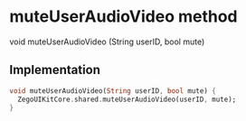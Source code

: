 


# muteUserAudioVideo method








void muteUserAudioVideo
(String userID, bool mute)








## Implementation

```dart
void muteUserAudioVideo(String userID, bool mute) {
  ZegoUIKitCore.shared.muteUserAudioVideo(userID, mute);
}
```







